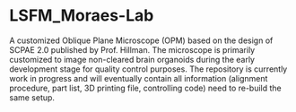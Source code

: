 # LSFM_Moraes-Lab
A customized Oblique Plane Microscope (OPM) based on the design of SCPAE 2.0 published by Prof. Hillman. The microscope is primarily customized to image non-cleared brain organoids during the early development stage for quality control purposes.
The repository is currently work in progress and will eventually contain all information (alignment procedure, part list, 3D printing file, controlling code) need to re-build the same setup.
